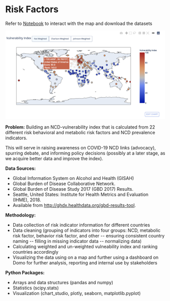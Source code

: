 # Risk Factors 
Refer to [Notebook](https://dataplatform.cloud.ibm.com/analytics/notebooks/v2/66a8947b-b39b-4ec5-bc45-ea23eec72c38/view?access_token=f21c519248715a535d58252bfe1dd7021e3d2d6690501e67ea5c50cb771a618b) to interact with the map and download the datasets

![map](map.png)



__Problem:__
Building an NCD-vulnerability index that is calculated from 22 different risk behavioral and metabolic risk factors and NCD prevalence indicators.

This will serve in raising awareness on COVID-19 NCD links (advocacy), spurring debate, and informing policy decisions (possibly at a later stage, as we acquire better data and improve the index).



__Data Sources:__
- Global Information System on Alcohol and Health (GISAH)
- Global Burden of Disease Collaborative Network.
- Global Burden of Disease Study 2017 (GBD 2017) Results.
- Seattle, United States: Institute for Health Metrics and Evaluation (IHME), 2018.
- Available from http://ghdx.healthdata.org/gbd-results-tool.



__Methodology:__
- Data collection of risk indicator information for different countries
- Data cleaning (grouping of indicators into four groups: NCD, metabolic risk factor, behavior risk factor, and other -- ensuring consistent country naming -- filling in missing indicator data -- normalizing data)
- Calculating weighted and un-weighted vulneability index and ranking countries accordingly
- Visualizing the data using on a map and further using a dashboard on Domo for further analysis, reporting and internal use by stakeholders



__Python Packages:__
- Arrays and data structures (pandas and numpy)
- Statistics (scipy.stats)
- Visualization (chart_studio, plotly, seaborn, matplotlib.pyplot)
